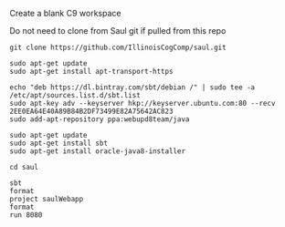 Create a blank C9 workspace 

Do not need to clone from Saul git if pulled from this repo

```
git clone https://github.com/IllinoisCogComp/saul.git

sudo apt-get update
sudo apt-get install apt-transport-https

echo "deb https://dl.bintray.com/sbt/debian /" | sudo tee -a /etc/apt/sources.list.d/sbt.list
sudo apt-key adv --keyserver hkp://keyserver.ubuntu.com:80 --recv 2EE0EA64E40A89B84B2DF73499E82A75642AC823
sudo add-apt-repository ppa:webupd8team/java

sudo apt-get update
sudo apt-get install sbt
sudo apt-get install oracle-java8-installer

cd saul

sbt
format
project saulWebapp
format
run 8080
```